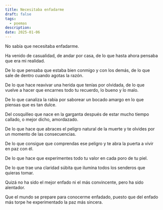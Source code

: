 ```yaml
---
title: Necesitaba enfadarme
draft: false
tags:
  - poemas
description: 
date: 2025-01-06
---
```

No sabía que necesitaba enfadarme.

Ha venido de casualidad, de andar por casa, de lo que hasta ahora pensaba que era mi realidad.

De lo que pensaba que estaba bien conmigo y con los demás, de lo que sale de dentro cuando agotas la razón.

De lo que hace reavivar una herida que tenías por olvidada, de lo que vuelve a hacer que encarnes todo tu recuerdo, lo bueno y lo malo.

De lo que canaliza la rabia por saborear un bocado amargo en lo que piensas que es tan dulce.

Del cosquilleo que nace en la garganta después de estar mucho tiempo callado, o mejor dicho, amordazado.

De lo que hace que abraces el peligro natural de la muerte y te olvides por un momento de las consecuencias.

De lo que consigue que comprendas ese peligro y te abra la puerta a vivir en paz con él.

De lo que hace que experimentes todo tu valor en cada poro de tu piel.

De lo que trae una claridad súbita que ilumina todos los senderos que quieras tomar.

Quizá no ha sido el mejor enfado ni el más convincente, pero ha sido alentador.

Que el mundo se prepare para conocerme enfadado, puesto que del enfado más torpe he experimentado la paz más sincera.